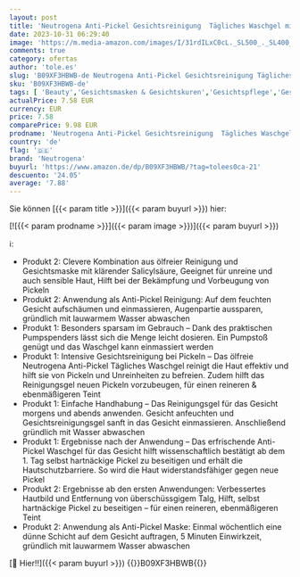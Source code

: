 ```yaml
---
layout: post
title: 'Neutrogena Anti-Pickel Gesichtsreinigung  Tägliches Waschgel mit Salicylsäure für unreine Haut 200ml & Anti-Pickel Gesichtsreinigung  2-in-1 Reinigung und Maske mit Salicylsäure für unreine Haut 150ml'
date: 2023-10-31 06:29:40
image: 'https://m.media-amazon.com/images/I/31rdILxC0cL._SL500_._SL400_.jpg'
comments: true
category: ofertas
author: 'tole.es'
slug: 'B09XF3HBWB-de Neutrogena Anti-Pickel Gesichtsreinigung Tägliches...'
sku: 'B09XF3HBWB-de'
tags: [ 'Beauty','Gesichtsmasken & Gesichtskuren','Gesichtspflege','Gesichtsreinigung','Hautpflege','Kosmetik','Reinigungsschaum & Gele für das Gesicht','neutrogena','🇩🇪', ]
actualPrice: 7.58 EUR
currency: EUR
price: 7.58
comparePrice: 9.98 EUR
prodname: 'Neutrogena Anti-Pickel Gesichtsreinigung  Tägliches Waschgel mit Salicylsäure für unreine Haut 200ml & Anti-Pickel Gesichtsreinigung  2-in-1 Reinigung und Maske mit Salicylsäure für unreine Haut 150ml'
country: 'de'
flag: '🇩🇪'
brand: 'Neutrogena'
buyurl: 'https://www.amazon.de/dp/B09XF3HBWB/?tag=tolees0ca-21'
descuento: '24.05'
average: '7.88'
---
```


Sie können [{{< param title >}}]({{< param buyurl >}}) hier:

[![{{< param prodname >}}]({{< param image >}})]({{< param buyurl >}})

ℹ️:

- Produkt 2: Clevere Kombination aus ölfreier Reinigung und Gesichtsmaske mit klärender Salicylsäure, Geeignet für unreine und auch sensible Haut, Hilft bei der Bekämpfung und Vorbeugung von Pickeln
- Produkt 2: Anwendung als Anti-Pickel Reinigung: Auf dem feuchten Gesicht aufschäumen und einmassieren, Augenpartie aussparen, gründlich mit lauwarmem Wasser abwaschen
- Produkt 1: Besonders sparsam im Gebrauch – Dank des praktischen Pumpspenders lässt sich die Menge leicht dosieren. Ein Pumpstoß genügt und das Waschgel kann einmassiert werden
- Produkt 1: Intensive Gesichtsreinigung bei Pickeln – Das ölfreie Neutrogena Anti-Pickel Tägliches Waschgel reinigt die Haut effektiv und hilft sie von Pickeln und Unreinheiten zu befreien. Zudem hilft das Reinigungsgel neuen Pickeln vorzubeugen, für einen reineren & ebenmäßigeren Teint
- Produkt 1: Einfache Handhabung – Das Reinigungsgel für das Gesicht morgens und abends anwenden. Gesicht anfeuchten und Gesichtsreinigungsgel sanft in das Gesicht einmassieren. Anschließend gründlich mit Wasser abwaschen
- Produkt 1: Ergebnisse nach der Anwendung – Das erfrischende Anti-Pickel Waschgel für das Gesicht hilft wissenschaftlich bestätigt ab dem 1. Tag selbst hartnäckige Pickel zu beseitigen und erhält die Hautschutzbarriere. So wird die Haut widerstandsfähiger gegen neue Pickel
- Produkt 2: Ergebnisse ab den ersten Anwendungen: Verbessertes Hautbild und Entfernung von überschüssgigem Talg, Hilft, selbst hartnäckige Pickel zu beseitigen – für einen reineren, ebenmäßigeren Teint
- Produkt 2: Anwendung als Anti-Pickel Maske: Einmal wöchentlich eine dünne Schicht auf dem Gesicht auftragen, 5 Minuten Einwirkzeit, gründlich mit lauwarmem Wasser abwaschen

[🛒 Hier!!]({{< param buyurl >}})
{{<world>}}B09XF3HBWB{{</world>}}
